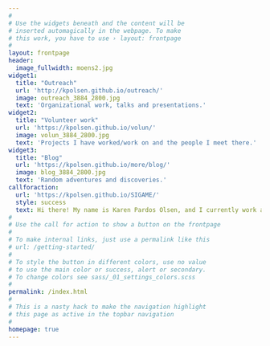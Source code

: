 ```yaml
---
#
# Use the widgets beneath and the content will be
# inserted automagically in the webpage. To make
# this work, you have to use › layout: frontpage
#
layout: frontpage
header:
  image_fullwidth: moens2.jpg
widget1:
  title: "Outreach"
  url: 'http://kpolsen.github.io/outreach/'
  image: outreach_3884_2800.jpg
  text: 'Organizational work, talks and presentations.'
widget2:
  title: "Volunteer work"
  url: 'https://kpolsen.github.io/volun/'
  image: volun_3884_2800.jpg
  text: 'Projects I have worked/work on and the people I meet there.'
widget3:
  title: "Blog"
  url: 'https://kpolsen.github.io/more/blog/'
  image: blog_3884_2800.jpg
  text: 'Random adventures and discoveries.'
callforaction:
  url: 'https://kpolsen.github.io/SIGAME/'
  style: success
  text: Hi there! My name is Karen Pardos Olsen, and I currently work as a postdoctoral research associate at University of Arizona, funded on my own NASA grant. On these pages you can find out more about what I do and who I am. To jump straight to my main research project, SIGAME, click on this box. Thanks for stopping by! 
#
# Use the call for action to show a button on the frontpage
#
# To make internal links, just use a permalink like this
# url: /getting-started/
#
# To style the button in different colors, use no value
# to use the main color or success, alert or secondary.
# To change colors see sass/_01_settings_colors.scss
#
permalink: /index.html
#
# This is a nasty hack to make the navigation highlight
# this page as active in the topbar navigation
#
homepage: true
---
```

